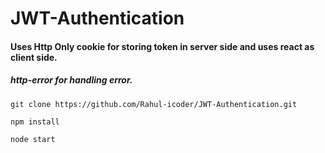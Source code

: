 # JWT-Authentication
#### Uses Http Only cookie for storing token  in server side and  uses react as client side.
##### http-error for handling error.
``git clone https://github.com/Rahul-icoder/JWT-Authentication.git `` <br>

``npm install`` <br>

``node start`` <br>
